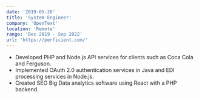 ```yaml
---
date: '2019-05-20'
title: 'System Engineer'
company: 'OpenText'
location: 'Remote'
range: 'Dec 2019 - Sep 2022'
url: 'https://perficient.com/'
---
```


- Developed PHP and Node.js API services for clients such as Coca Cola and Ferguson.
- Implemented OAuth 2.0 authentication services in Java and EDI processing services in Node.js.
- Created SEO Big Data analytics software using React with a PHP backend.
